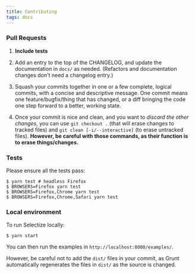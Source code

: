 ```yaml
---
title: Contributing
tags: docs
---
```



### Pull Requests
1) **Include tests**

2) Add an entry to the top of the CHANGELOG, and update the documentation
in `docs/` as needed. (Refactors and documentation changes don't need a
changelog entry.)

3) Squash your commits together in one or a few complete, logical commits,
with a concise and descriptive message. One commit means one
feature/bugfix/thing that has changed, or a diff bringing the code one
step forward to a better, working state.

4) Once your commit is nice and clean, and you want to *discard the other
changes*, you can use `git checkout .` (that will erase changes to
tracked files) and `git clean [-i/--interactive]` (to erase untracked
files).  **However, be careful with those commands, as their function
is to erase things/changes.**


### Tests
Please ensure all the tests pass:

```shell
$ yarn test # headless Firefox
$ BROWSERS=Firefox yarn test
$ BROWSERS=Firefox,Chrome yarn test
$ BROWSERS=Firefox,Chrome,Safari yarn test
```

### Local environment
To run Selectize locally:

```shell
$ yarn start
```

You can then run the examples in `http://localhost:8000/examples/`.

However, be careful not to add the `dist/` files in your commit, as
Grunt automatically regenerates the files in `dist/` as the source is
changed.
